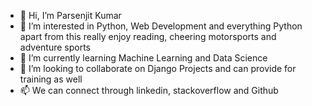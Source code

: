 - 👋 Hi, I’m Parsenjit Kumar
- 👀 I’m interested in Python, Web Development and everything Python apart from this really enjoy reading, cheering motorsports and adventure sports
- 🌱 I’m currently learning Machine Learning and Data Science
- 💞️ I’m looking to collaborate on Django Projects and can provide for training as well
- 📫 We can connect through linkedin, stackoverflow and Github

<!---
prasen-jha/prasen-jha is a ✨ special ✨ repository because its `README.md` (this file) appears on your GitHub profile.
You can click the Preview link to take a look at your changes.
--->

